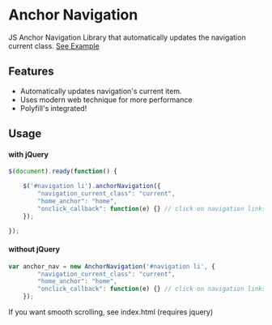 # Anchor Navigation

JS Anchor Navigation Library that automatically updates the navigation current class. [See Example](https://w1nte.github.io/anchor_navigation/)

## Features
* Automatically updates navigation's current item.
* Uses modern web technique for more performance
* Polyfill's integrated!

## Usage
#### with jQuery
`````javascript
$(document).ready(function() {

    $('#navigation li').anchorNavigation({
        "navigation_current_class": "current",
        "home_anchor": "home",
        "onclick_callback": function(e) {} // click on navigation links
    });

});
`````

#### without jQuery
`````javascript
var anchor_nav = new AnchorNavigation('#navigation li', {
        "navigation_current_class": "current",
        "home_anchor": "home",
        "onclick_callback": function(e) {} // click on navigation links
    });
`````

If you want smooth scrolling, see index.html (requires jquery)